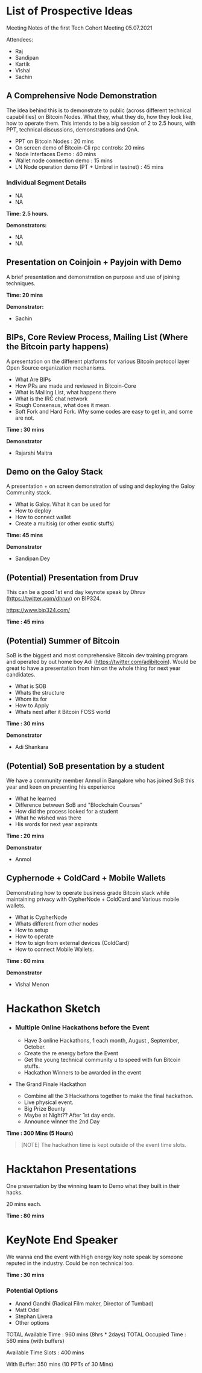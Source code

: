 # List of Prospective Ideas

Meeting Notes of the first Tech Cohort Meeting 05.07.2021

Attendees:
 - Raj
 - Sandipan
 - Kartik
 - Vishal
 - Sachin

## A Comprehensive Node Demonstration

The idea behind this is to demonstrate to public (across different technical capabilities) on Bitcoin Nodes. What they, what they do, how they look like, how to operate them. This intends to be a big session of 2 to 2.5 hours, with PPT, technical discussions, demonstrations and QnA.

 - PPT on Bitcoin Nodes :                       20 mins
 - On screen demo of Bitcoin-Cli rpc controls:  20 mins
 - Node Interfaces Demo : 40 mins
 - Wallet node connection demo : 15 mins
 - LN Node operation demo (PT + Umbrel in testnet) : 45 mins

### Individual Segment Details
 - NA
 - NA


**Time:  2.5 hours.**


**Demonstrators:**
 - NA
 - NA 
## Presentation on Coinjoin + Payjoin with Demo

A brief presentation and demonstration on purpose and use of joining techniques.

**Time: 20 mins**

**Demonstrator:**
 - Sachin 

## BIPs, Core Review Process, Mailing List (Where the Bitcoin party happens)

A presentation on the different platforms for various Bitcoin protocol layer Open Source organization mechanisms.

 - What Are BIPs
 - How PRs are made and reviewed in Bitcoin-Core
 - What is Mailing List, what happens there
 - What is the IRC chat network 
 - Rough Consensus, what does it mean.
 - Soft Fork and Hard Fork. Why some codes are easy to get in, and some are not.

**Time : 30 mins**

**Demonstrator**
 - Rajarshi Maitra

## Demo on the Galoy Stack

A presentation + on screen demonstration of using and deploying the Galoy Community stack.
 - What is Galoy. What it can be used for
 - How to deploy
 - How to connect wallet
 - Create a multisig (or other exotic stuffs)

**Time: 45 mins**

**Demonstrator**
 - Sandipan Dey


## (Potential) Presentation from Druv

This can be a good 1st end day keynote speak by Dhruv (https://twitter.com/dhruv) on BIP324. 

https://www.bip324.com/

**Time : 45 mins**

## (Potential) Summer of Bitcoin

SoB is the biggest and most comprehensive Bitcoin dev training program and operated by out home boy  Adi (https://twitter.com/adibitcoin). Would be great to have a presentation from him on the whole thing for next year candidates.

 - What is SOB
 - Whats the structure
 - Whom its for
 - How to Apply
 - Whats next after it Bitcoin FOSS world

**Time : 30 mins**

**Demonstrator**
 - Adi Shankara

## (Potential) SoB presentation by a student

We have a community member Anmol in Bangalore who has joined SoB this year and keen on presenting his experience

 - What he learned
 - Difference between SoB and "Blockchain Courses"
 - How did the process looked for a student
 - What he wished was there
 - His words for next year aspirants

**Time : 20 mins**

**Demonstrator**
 - Anmol


## Cyphernode + ColdCard + Mobile Wallets

Demonstrating how to operate business grade Bitcoin stack while maintaining privacy with CypherNode + ColdCard and Various mobile wallets.

 - What is CypherNode
 - Whats different from other nodes
 - How to setup
 - How to operate
 - How to sign from external devices (ColdCard)
 - How to connect Mobile Wallets.

**Time : 60 mins**

**Demonstrator**
 - Vishal Menon

# Hackathon Sketch

 - ### Multiple Online Hackathons before the Event
     - Have 3 online Hackathons, 1 each month, August , September, October.
     - Create the re energy before the Event
     - Get the young technical community u to speed with fun Bitcoin stuffs.
   - Hackathon Winners to be awarded in the event

 - The Grand Finale Hackathon
   - Combine all the 3 Hackathons together to make the final hackathon.
   - Live physical event.
   - Big Prize Bounty
   - Maybe at Night?? After 1st day ends.
   - Announce winner the 2nd Day

  **Time : 300 Mins (5 Hours)**

> [NOTE]
> The hackathon time is kept outside of the event time slots.


# Hacktahon Presentations

One presentation by the winning team to Demo what they built in their hacks.

20 mins each.

**Time : 80 mins**


# KeyNote End Speaker
We wanna end the event with High energy key note speak by someone reputed in the industry. Could be non technical too.

**Time : 30 mins**

### Potential Options
 - Anand Gandhi (Radical Film maker, Director of Tumbad)
 - Matt Odel
 - Stephan Livera
 - Other options


TOTAL Available Time : 960 mins (8hrs * 2days)
TOTAL Occupied Time : 560 mins (with  buffers)

Available Time Slots : 400 mins

With Buffer: 350 mins (10 PPTs of 30 Mins)





